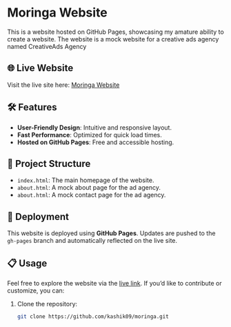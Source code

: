 # Moringa Website

This is a website hosted on GitHub Pages, showcasing my amature ability to create a website. The website is a mock website for a creative ads agency named CreativeAds Agency

## 🌐 Live Website

Visit the live site here: [Moringa Website](https://kashik09.github.io/moringa/)

## 🛠 Features

- **User-Friendly Design**: Intuitive and responsive layout.
- **Fast Performance**: Optimized for quick load times.
- **Hosted on GitHub Pages**: Free and accessible hosting.

## 📂 Project Structure

- `index.html`: The main homepage of the website.
- `about.html`: A mock about page for the ad agency.
- `about.html`: A mock contact page for the ad agency.


## 🚀 Deployment

This website is deployed using **GitHub Pages**. Updates are pushed to the `gh-pages` branch and automatically reflected on the live site.

## 📋 Usage

Feel free to explore the website via the [live link](https://kashik09.github.io/moringa/). If you’d like to contribute or customize, you can:
1. Clone the repository:
   ```bash
   git clone https://github.com/kashik09/moringa.git
